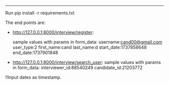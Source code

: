 ------------------------------------------------------------------------------------------------------------------------

Run pip install -r requirements.txt


The end points are:

 * http://127.0.0.1:8000/interview/register:

     sample values with params in form_data:
      username:cand00@gmail.com
      user_type:2
      first_name:cand
      last_name:d
      start_date:1737858648
      end_date:1737901848

 * http://127.0.0.1:8000/interview/search_user:
     sample values with params in form_data:
      interviewer_id:88540249
      candidate_id:21203772

!!Input dates as timestamp.
